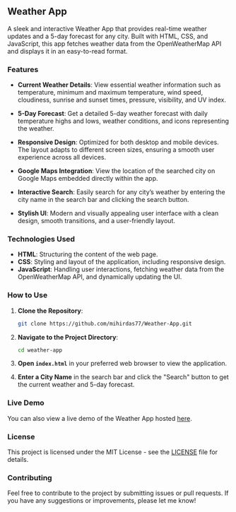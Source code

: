 ## Weather App

A sleek and interactive Weather App that provides real-time weather updates and a 5-day forecast for any city. Built with HTML, CSS, and JavaScript, this app fetches weather data from the OpenWeatherMap API and displays it in an easy-to-read format.

### Features

- **Current Weather Details**: View essential weather information such as temperature, minimum and maximum temperature, wind speed, cloudiness, sunrise and sunset times, pressure, visibility, and UV index.
  
- **5-Day Forecast**: Get a detailed 5-day weather forecast with daily temperature highs and lows, weather conditions, and icons representing the weather.

- **Responsive Design**: Optimized for both desktop and mobile devices. The layout adapts to different screen sizes, ensuring a smooth user experience across all devices.

- **Google Maps Integration**: View the location of the searched city on Google Maps embedded directly within the app.

- **Interactive Search**: Easily search for any city’s weather by entering the city name in the search bar and clicking the search button.

- **Stylish UI**: Modern and visually appealing user interface with a clean design, smooth transitions, and a user-friendly layout.

### Technologies Used

- **HTML**: Structuring the content of the web page.
- **CSS**: Styling and layout of the application, including responsive design.
- **JavaScript**: Handling user interactions, fetching weather data from the OpenWeatherMap API, and dynamically updating the UI.

### How to Use

1. **Clone the Repository**:
   ```bash
   git clone https://github.com/mihirdas77/Weather-App.git
   ```

2. **Navigate to the Project Directory**:
   ```bash
   cd weather-app
   ```

3. **Open `index.html`** in your preferred web browser to view the application.

4. **Enter a City Name** in the search bar and click the "Search" button to get the current weather and 5-day forecast.

### Live Demo

You can also view a live demo of the Weather App hosted [here](https://weather-app-mihird.vercel.app/).

### License

This project is licensed under the MIT License - see the [LICENSE](LICENSE) file for details.

### Contributing

Feel free to contribute to the project by submitting issues or pull requests. If you have any suggestions or improvements, please let me know!

